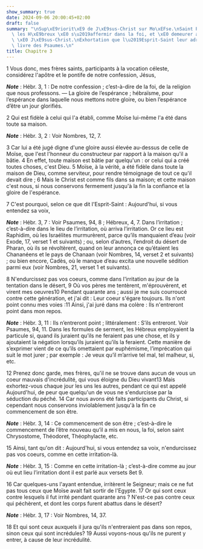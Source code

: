 ```yaml
---
show_summary: true
date: 2024-09-06 20:00:45+02:00
draft: false
summary: "\nSup\xE9riorit\xE9 de J\xE9sus-Christ sur Mo\xEFse.\nSaint Paul exhorte\
  \ les H\xE9breux \xE0 s\u2019affermir dans la foi, et \xE0 demeurer attach\xE9s\
  \ \xE0 J\xE9sus-Christ.\nExhortation que l\u2019Esprit-Saint leur adresse dans le\
  \ livre des Psaumes.\n"
title: Chapitre 3
---
```





1 Vous donc, mes frères saints, participants à la vocation céleste, considérez l'apôtre et le pontife de notre confession, Jésus,

***Note*** :  Hébr. 3, 1 : De notre confession ; c’est-à-dire de la foi, de la religion que nous professons. ― La gloire de l’espérance ; hébraïsme, pour l’espérance dans laquelle nous mettons notre gloire, ou bien l’espérance d’être un jour glorifiés.

2 Qui est fidèle à celui qui l'a établi, comme Moïse lui-même l'a été dans toute sa maison.

***Note*** :  Hébr. 3, 2 : Voir Nombres, 12, 7.

3 Car lui a été jugé digne d'une gloire aussi élevée au-dessus de celle de Moïse, que l'est l'honneur du constructeur par rapport à la maison qu'il a bâtie. 4 En effet, toute maison est bâtie par quelqu'un : or celui qui a créé toutes choses, c'est Dieu. 5 Moïse, à la vérité, a été fidèle dans toute la maison de Dieu, comme serviteur, pour rendre témoignage de tout ce qu'il devait dire ; 6 Mais le Christ est comme fils dans sa maison; et cette maison c'est nous, si nous conservons fermement jusqu'à la fin la confiance et la gloire de l'espérance.


7 C'est pourquoi, selon ce que dit l'Esprit-Saint : Aujourd'hui, si vous entendez sa voix,

***Note*** :  Hébr. 3, 7 : Voir Psaumes, 94, 8 ; Hébreux, 4, 7. Dans l’irritation ; c’est-à-dire dans le lieu de l’irritation, où arriva l’irritation. Or ce lieu est Raphidim, où les Israélites murmurèrent, parce qu’ils manquaient d’eau (voir Exode, 17, verset 1 et suivants) ; ou, selon d’autres, l’endroit du désert de Pharan, où ils se révoltèrent, quand on leur annonça ce qu’étaient les Chananéens et le pays de Chanaan (voir Nombres, 14, verset 2 et suivants) ; ou bien encore, Cadès, où le manque d’eau excita une nouvelle sédition parmi eux (voir Nombres, 21, verset 1 et suivants).

8 N'endurcissez pas vos coeurs, comme dans l'irritation au jour de la tentation dans le désert, 9 Où vos pères me tentèrent, m'éprouvèrent, et virent mes oeuvres10 Pendant quarante ans ; aussi je me suis courroucé contre cette génération, et j'ai dit : Leur coeur s'égare toujours. Ils n'ont point connu mes voies :11 Ainsi, j'ai juré dans ma colère : Ils n'entreront point dans mon repos.

***Note*** :  Hébr. 3, 11 : Ils n’entreront point ; littéralement : S’ils entreront. Voir Psaumes, 94, 11. Dans les formules de serment, les Hébreux employaient la particule si, quand ils juraient qu’ils ne feraient pas une chose, et ils y ajoutaient la négation lorsqu’ils juraient qu’ils la feraient. Cette manière de s’exprimer vient de ce qu’ils omettaient par euphémisme, l’imprécation qui suit le mot jurer ; par exemple : Je veux qu’il m’arrive tel mal, tel malheur, si, etc.

12 Prenez donc garde, mes frères, qu'il ne se trouve dans aucun de vous un coeur mauvais d'incrédulité, qui vous éloigne du Dieu vivant13 Mais exhortez-vous chaque jour les uns les autres, pendant ce qui est appelé Aujourd'hui, de peur que quelqu'un de vous ne s'endurcisse par la séduction du péché. 14 Car nous avons été faits participants du Christ, si cependant nous conservons inviolablement jusqu'à la fin ce commencement de son être.

***Note*** :  Hébr. 3, 14 : Ce commencement de son être ; c’est-à-dire le commencement de l’être nouveau qu’il a mis en nous, la foi, selon saint Chrysostome, Théodoret, Théophylacte, etc.

15 Ainsi, tant qu'on dit : Aujourd'hui, si vous entendez sa voix, n'endurcissez pas vos coeurs, comme en cette irritation-là.

***Note*** :  Hébr. 3, 15 : Comme en cette irritation-là ; c’est-à-dire comme au jour où eut lieu l’irritation dont il est parlé aux versets 8et 9.

16 Car quelques-uns l'ayant entendue, irritèrent le Seigneur; mais ce ne fut pas tous ceux que Moïse avait fait sortir de l'Egypte. 17 Or qui sont ceux contre lesquels il fut irrité pendant quarante ans ? N'est-ce pas contre ceux qui péchèrent, et dont les corps furent abattus dans le désert?

***Note*** :  Hébr. 3, 17 : Voir Nombres, 14, 37.

18 Et qui sont ceux auxquels il jura qu'ils n'entreraient pas dans son repos, sinon ceux qui sont incrédules? 19 Aussi voyons-nous qu'ils ne purent y entrer, à cause de leur incrédulité.

